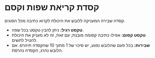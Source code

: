 # קסדת קריאת שפות וקסם

קסדה שבירה המעניקה ללובש את היכולת לקרוא כתיבה מכל הסוגים.

- **טקסט רגיל:** ניתן להבין טקסט בכל שפה.
- **טקסט קסום:** אפילו כתיבה קסומה מובנת; עם זאת, זה לא מעניק את היכולת להטיל לחשים.
- **שבירות:** בכל פעם שהלובש נפגע, יש סיכוי של 1 מתוך 10 שהקסדה תיהרס. אם הלובש נהרג, הקסדה נהרסת.